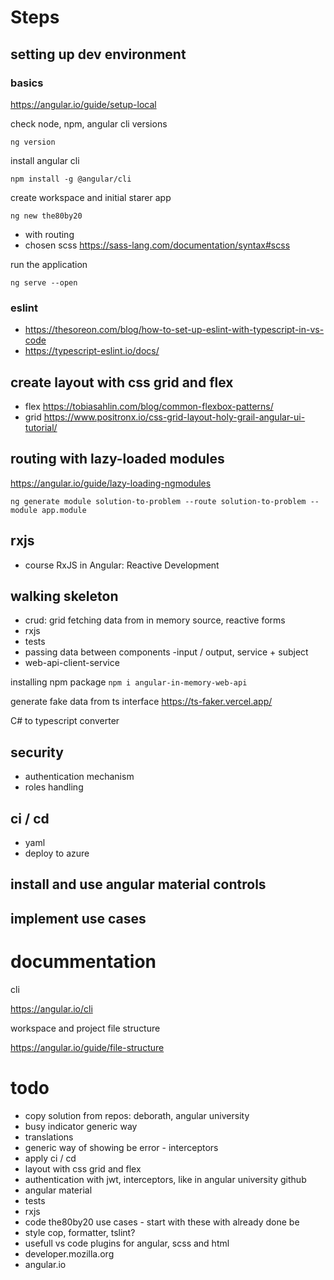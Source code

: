 # Steps

## setting up dev environment

### basics

https://angular.io/guide/setup-local

check node, npm, angular cli versions

`ng version`

install angular cli

`npm install -g @angular/cli`

create workspace  and initial starer app

`ng new the80by20`

- with routing
- chosen scss https://sass-lang.com/documentation/syntax#scss

run the application

`ng serve --open`

### eslint
- https://thesoreon.com/blog/how-to-set-up-eslint-with-typescript-in-vs-code
- https://typescript-eslint.io/docs/

## create layout with css grid and flex

- flex https://tobiasahlin.com/blog/common-flexbox-patterns/
- grid https://www.positronx.io/css-grid-layout-holy-grail-angular-ui-tutorial/

## routing with lazy-loaded modules

https://angular.io/guide/lazy-loading-ngmodules

`ng generate module solution-to-problem --route solution-to-problem --module app.module`

## rxjs

-  course RxJS in Angular: Reactive Development

## walking skeleton

- crud: grid fetching data from in memory source, reactive forms
- rxjs
- tests
- passing data between components -input / output, service + subject
- web-api-client-service

installing npm package `npm i angular-in-memory-web-api`

generate fake data from ts interface https://ts-faker.vercel.app/

C# to typescript converter

## security
- authentication mechanism
- roles handling

## ci / cd

- yaml
- deploy to azure

## install and use angular material controls

## implement use cases


# docummentation

cli

https://angular.io/cli

workspace and project file structure 

https://angular.io/guide/file-structure



# todo

 
 - copy solution from repos: deborath, angular university
 - busy indicator generic way
 - translations
 - generic way of showing be error - interceptors
 - apply ci / cd 
 - layout with css grid and flex
 - authentication with jwt, interceptors, like in angular university github
 - angular material
 - tests
 - rxjs
 - code the80by20 use cases - start with these with already done be
 - style cop, formatter, tslint?
 - usefull vs code plugins for angular, scss and html
 - developer.mozilla.org
 - angular.io
